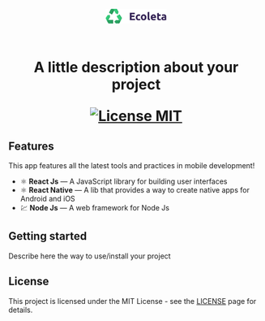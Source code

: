 <h1 align="center">
<br>
  <img src=".github/logo.svg" alt="ecoleta" width="120">
<br>
<br>

<p align="center">A little description about your project</p>

<p align="center">
  <a href="https://opensource.org/licenses/MIT">
    <img src="https://img.shields.io/badge/License-MIT-blue.svg" alt="License MIT">
  </a>
</p>

## Features

[//]: # 'Add the features of your project here:'

This app features all the latest tools and practices in mobile development!

- ⚛️ **React Js** — A JavaScript library for building user interfaces
- ⚛️ **React Native** — A lib that provides a way to create native apps for Android and iOS
- 💹 **Node Js** — A web framework for Node Js

## Getting started

Describe here the way to use/install your project

## License

This project is licensed under the MIT License - see the [LICENSE](https://opensource.org/licenses/MIT) page for details.
